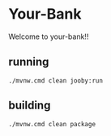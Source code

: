 # Your-Bank

Welcome to your-bank!!    

## running

    ./mvnw.cmd clean jooby:run

## building

    ./mvnw.cmd clean package

